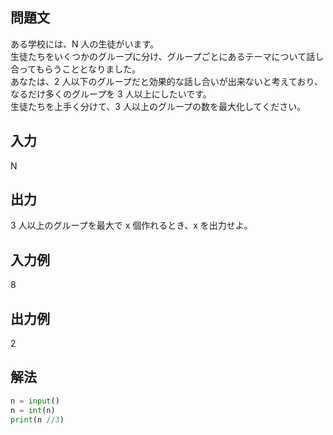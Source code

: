 ## 問題文
ある学校には、N 人の生徒がいます。  
生徒たちをいくつかのグループに分け、グループごとにあるテーマについて話し合ってもらうこととなりました。  
あなたは、2 人以下のグループだと効果的な話し合いが出来ないと考えており、なるだけ多くのグループを 
3 人以上にしたいです。  
生徒たちを上手く分けて、3 人以上のグループの数を最大化してください。
## 入力
N
## 出力
3 人以上のグループを最大で x 個作れるとき、x を出力せよ。
## 入力例
8
## 出力例
2
## 解法

```python
n = input()
n = int(n)
print(n //3)
